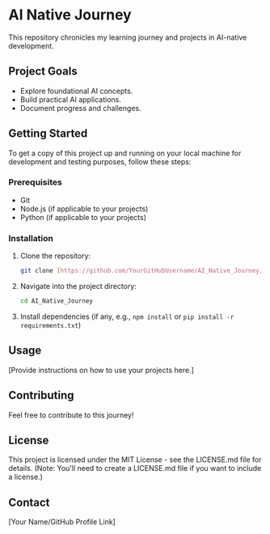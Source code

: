 # AI Native Journey

This repository chronicles my learning journey and projects in AI-native development.

## Project Goals

* Explore foundational AI concepts.
* Build practical AI applications.
* Document progress and challenges.

## Getting Started

To get a copy of this project up and running on your local machine for development and testing purposes, follow these steps:

### Prerequisites

* Git
* Node.js (if applicable to your projects)
* Python (if applicable to your projects)

### Installation

1.  Clone the repository:
    ```bash
    git clone [https://github.com/YourGitHubUsername/AI_Native_Journey.git](https://github.com/YourGitHubUsername/AI_Native_Journey.git)
    ```
2.  Navigate into the project directory:
    ```bash
    cd AI_Native_Journey
    ```
3.  Install dependencies (if any, e.g., `npm install` or `pip install -r requirements.txt`)

## Usage

[Provide instructions on how to use your projects here.]

## Contributing

Feel free to contribute to this journey!

## License

This project is licensed under the MIT License - see the LICENSE.md file for details. (Note: You'll need to create a LICENSE.md file if you want to include a license.)

## Contact

[Your Name/GitHub Profile Link]